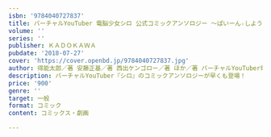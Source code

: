 ```yaml
---
isbn: '9784040727837'
title: バーチャルYouTuber 電脳少女シロ 公式コミックアンソロジー ～ぱいーん☆しよう編～
volume: ''
series: ''
publisher: ＫＡＤＯＫＡＷＡ
pubdate: '2018-07-27'
cover: 'https://cover.openbd.jp/9784040727837.jpg'
author: 得能太郎／著 安藤正基／著 西出ケンゴロー／著 ほか／著 バーチャルYouTuber電脳少女シロ／監修・著
description: バーチャルYouTuber『シロ』のコミックアンソロジーが早くも登場！
price: '900'
genre: ''
target: 一般
format: コミック
content: コミックス・劇画

---
```

